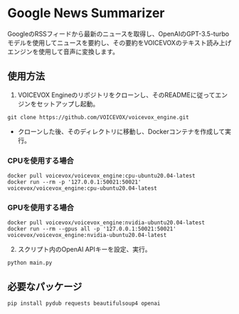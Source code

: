 # Google News Summarizer
GoogleのRSSフィードから最新のニュースを取得し、OpenAIのGPT-3.5-turboモデルを使用してニュースを要約し、その要約をVOICEVOXのテキスト読み上げエンジンを使用して音声に変換します。

## 使用方法
1. VOICEVOX Engineのリポジトリをクローンし、そのREADMEに従ってエンジンをセットアップし起動。
```
git clone https://github.com/VOICEVOX/voicevox_engine.git
```
- クローンした後、そのディレクトリに移動し、Dockerコンテナを作成して実行。
### CPUを使用する場合
```
docker pull voicevox/voicevox_engine:cpu-ubuntu20.04-latest
docker run --rm -p '127.0.0.1:50021:50021' voicevox/voicevox_engine:cpu-ubuntu20.04-latest
```
### GPUを使用する場合
```
docker pull voicevox/voicevox_engine:nvidia-ubuntu20.04-latest
docker run --rm --gpus all -p '127.0.0.1:50021:50021' voicevox/voicevox_engine:nvidia-ubuntu20.04-latest
```

2. スクリプト内のOpenAI APIキーを設定、実行。
```
python main.py
```

## 必要なパッケージ
```
pip install pydub requests beautifulsoup4 openai
```
